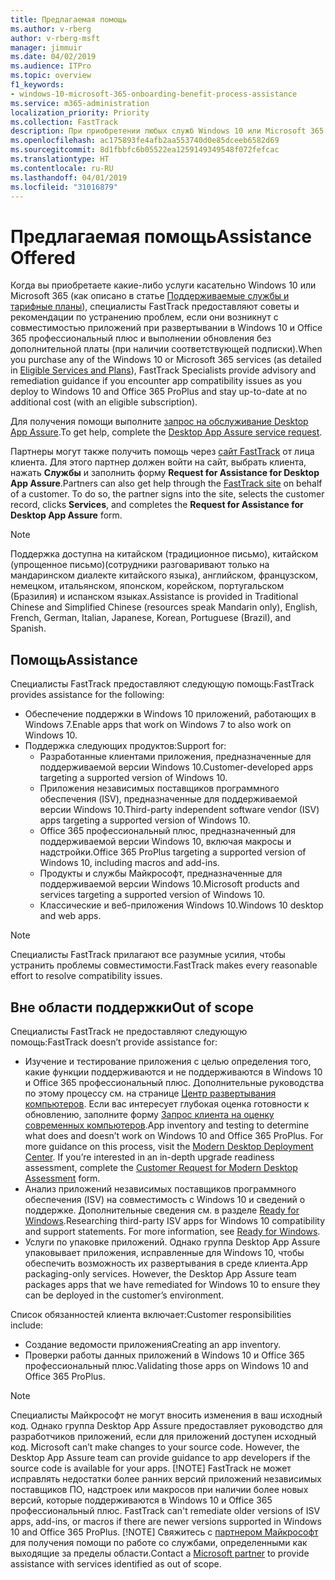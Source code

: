```yaml
---
title: Предлагаемая помощь
ms.author: v-rberg
author: v-rberg-msft
manager: jimmuir
ms.date: 04/02/2019
ms.audience: ITPro
ms.topic: overview
f1_keywords:
- windows-10-microsoft-365-onboarding-benefit-process-assistance
ms.service: m365-administration
localization_priority: Priority
ms.collection: FastTrack
description: При приобретении любых служб Windows 10 или Microsoft 365 специалисты FastTrack предоставляют советы и рекомендации по устранению проблем при развертывании Windows 10 и Office 365 профессиональный плюс и по своевременному обновлению без дополнительной платы (при наличии соответствующей подписки).
ms.openlocfilehash: ac175893fe4afb2aa553740d0e85dceeb6582d69
ms.sourcegitcommit: 8d1fbbfc6b05522ea1259149349548f072fefcac
ms.translationtype: HT
ms.contentlocale: ru-RU
ms.lasthandoff: 04/01/2019
ms.locfileid: "31016879"
---
```

# <a name="assistance-offered"></a><span data-ttu-id="23e4d-103">Предлагаемая помощь</span><span class="sxs-lookup"><span data-stu-id="23e4d-103">Assistance Offered</span></span>  

<span data-ttu-id="23e4d-104">Когда вы приобретаете какие-либо услуги касательно Windows 10 или Microsoft 365 (как описано в статье [Поддерживаемые службы и тарифные планы](M365-eligible-services-and-plans.md)), специалисты FastTrack предоставляют советы и рекомендации по устранению проблем, если они возникнут с совместимостью приложений при развертывании в Windows 10 и Office 365 профессиональный плюс и выполнении обновления без дополнительной платы (при наличии соответствующей подписки).</span><span class="sxs-lookup"><span data-stu-id="23e4d-104">When you purchase any of the Windows 10 or Microsoft 365 services (as detailed in [Eligible Services and Plans](M365-eligible-services-and-plans.md)), FastTrack Specialists provide advisory and remediation guidance if you encounter app compatibility issues as you deploy to Windows 10 and Office 365 ProPlus and stay up-to-date at no additional cost (with an eligible subscription).</span></span>

<span data-ttu-id="23e4d-105">Для получения помощи выполните [запрос на обслуживание Desktop App Assure](https://go.microsoft.com/fwlink/?linkid=2022721).</span><span class="sxs-lookup"><span data-stu-id="23e4d-105">To get help, complete the [Desktop App Assure service request](https://go.microsoft.com/fwlink/?linkid=2022721).</span></span>

<span data-ttu-id="23e4d-p101">Партнеры могут также получить помощь через [сайт FastTrack](https://go.microsoft.com/fwlink/?linkid=780698) от лица клиента. Для этого партнер должен войти на сайт, выбрать клиента, нажать **Службы** и заполнить форму **Request for Assistance for Desktop App Assure**.</span><span class="sxs-lookup"><span data-stu-id="23e4d-p101">Partners can also get help through the [FastTrack site](https://go.microsoft.com/fwlink/?linkid=780698) on behalf of a customer. To do so, the partner signs into the site, selects the customer record, clicks **Services**, and completes the **Request for Assistance for Desktop App Assure** form.</span></span>

> [!NOTE]
> <span data-ttu-id="23e4d-108">Поддержка доступна на китайском (традиционное письмо), китайском (упрощенное письмо)(сотрудники разговаривают только на мандаринском диалекте китайского языка), английском, французском, немецком, итальянском, японском, корейском, португальском (Бразилия) и испанском языках.</span><span class="sxs-lookup"><span data-stu-id="23e4d-108">Assistance is provided in Traditional Chinese and Simplified Chinese (resources speak Mandarin only), English, French, German, Italian, Japanese, Korean, Portuguese (Brazil), and Spanish.</span></span> 

## <a name="assistance"></a><span data-ttu-id="23e4d-109">Помощь</span><span class="sxs-lookup"><span data-stu-id="23e4d-109">Assistance</span></span>

<span data-ttu-id="23e4d-110">Специалисты FastTrack предоставляют следующую помощь:</span><span class="sxs-lookup"><span data-stu-id="23e4d-110">FastTrack provides assistance for the following:</span></span>
- <span data-ttu-id="23e4d-111">Обеспечение поддержки в Windows 10 приложений, работающих в Windows 7.</span><span class="sxs-lookup"><span data-stu-id="23e4d-111">Enable apps that work on Windows 7 to also work on Windows 10.</span></span>
- <span data-ttu-id="23e4d-112">Поддержка следующих продуктов:</span><span class="sxs-lookup"><span data-stu-id="23e4d-112">Support for:</span></span>
    - <span data-ttu-id="23e4d-113">Разработанные клиентами приложения, предназначенные для поддерживаемой версии Windows 10.</span><span class="sxs-lookup"><span data-stu-id="23e4d-113">Customer-developed apps targeting a supported version of Windows 10.</span></span>
    - <span data-ttu-id="23e4d-114">Приложения независимых поставщиков программного обеспечения (ISV), предназначенные для поддерживаемой версии Windows 10.</span><span class="sxs-lookup"><span data-stu-id="23e4d-114">Third-party independent software vendor (ISV) apps targeting a supported version of Windows 10.</span></span>
    - <span data-ttu-id="23e4d-115">Office 365 профессиональный плюс, предназначенный для поддерживаемой версии Windows 10, включая макросы и надстройки.</span><span class="sxs-lookup"><span data-stu-id="23e4d-115">Office 365 ProPlus targeting a supported version of Windows 10, including macros and add-ins.</span></span>
    - <span data-ttu-id="23e4d-116">Продукты и службы Майкрософт, предназначенные для поддерживаемой версии Windows 10.</span><span class="sxs-lookup"><span data-stu-id="23e4d-116">Microsoft products and services targeting a supported version of Windows 10.</span></span>
    - <span data-ttu-id="23e4d-117">Классические и веб-приложения Windows 10.</span><span class="sxs-lookup"><span data-stu-id="23e4d-117">Windows 10 desktop and web apps.</span></span>
> [!NOTE]
> <span data-ttu-id="23e4d-118">Специалисты FastTrack прилагают все разумные усилия, чтобы устранить проблемы совместимости.</span><span class="sxs-lookup"><span data-stu-id="23e4d-118">FastTrack makes every reasonable effort to resolve compatibility issues.</span></span> 

## <a name="out-of-scope"></a><span data-ttu-id="23e4d-119">Вне области поддержки</span><span class="sxs-lookup"><span data-stu-id="23e4d-119">Out of scope</span></span>

<span data-ttu-id="23e4d-120">Специалисты FastTrack не предоставляют следующую помощь:</span><span class="sxs-lookup"><span data-stu-id="23e4d-120">FastTrack doesn’t provide assistance for:</span></span>
- <span data-ttu-id="23e4d-p102">Изучение и тестирование приложения с целью определения того, какие функции поддерживаются и не поддерживаются в Windows 10 и Office 365 профессиональный плюс. Дополнительные руководства по этому процессу см. на странице [Центр развертывания компьютеров](https://go.microsoft.com/fwlink/?linkid=2080140). Если вас интересует глубокая оценка готовности к обновлению, заполните форму [Запрос клиента на оценку современных компьютеров](https://go.microsoft.com/fwlink/?linkid=2053818).</span><span class="sxs-lookup"><span data-stu-id="23e4d-p102">App inventory and testing to determine what does and doesn’t work on Windows 10 and Office 365 ProPlus. For more guidance on this process, visit the [Modern Desktop Deployment Center](https://go.microsoft.com/fwlink/?linkid=2080140). If you’re interested in an in-depth upgrade readiness assessment, complete the [Customer Request for Modern Desktop Assessment](https://go.microsoft.com/fwlink/?linkid=2053818) form.</span></span>
- <span data-ttu-id="23e4d-p103">Анализ приложений независимых поставщиков программного обеспечения (ISV) на совместимость с Windows 10 и сведений о поддержке. Дополнительные сведения см. в разделе [Ready for Windows](https://go.microsoft.com/fwlink/?linkid=2054580).</span><span class="sxs-lookup"><span data-stu-id="23e4d-p103">Researching third-party ISV apps for Windows 10 compatibility and support statements. For more information, see [Ready for Windows](https://go.microsoft.com/fwlink/?linkid=2054580).</span></span>
- <span data-ttu-id="23e4d-p104">Услуги по упаковке приложений. Однако группа Desktop App Assure упаковывает приложения, исправленные для Windows 10, чтобы обеспечить возможность их развертывания в среде клиента.</span><span class="sxs-lookup"><span data-stu-id="23e4d-p104">App packaging-only services. However, the Desktop App Assure team packages apps that we have remediated for Windows 10 to ensure they can be deployed in the customer’s environment.</span></span>

<span data-ttu-id="23e4d-128">Список обязанностей клиента включает:</span><span class="sxs-lookup"><span data-stu-id="23e4d-128">Customer responsibilities include:</span></span>
- <span data-ttu-id="23e4d-129">Создание ведомости приложения</span><span class="sxs-lookup"><span data-stu-id="23e4d-129">Creating an app inventory.</span></span>
- <span data-ttu-id="23e4d-130">Проверки работы данных приложений в Windows 10 и Office 365 профессиональный плюс.</span><span class="sxs-lookup"><span data-stu-id="23e4d-130">Validating those apps on Windows 10 and Office 365 ProPlus.</span></span>
> [!NOTE]
> <span data-ttu-id="23e4d-p105">Специалисты Майкрософт не могут вносить изменения в ваш исходный код. Однако группа Desktop App Assure предоставляет руководство для разработчиков приложений, если для приложений доступен исходный код. </span><span class="sxs-lookup"><span data-stu-id="23e4d-p105">Microsoft can’t make changes to your source code. However, the Desktop App Assure team can provide guidance to app developers if the source code is available for your apps. </span></span>[!NOTE]
> <span data-ttu-id="23e4d-p106">FastTrack не может исправлять недостатки более ранних версий приложений независимых поставщиков ПО, надстроек или макросов при наличии более новых версий, которые поддерживаются в Windows 10 и Office 365 профессиональный плюс. </span><span class="sxs-lookup"><span data-stu-id="23e4d-p106">FastTrack can't remediate older versions of ISV apps, add-ins, or macros if there are newer versions supported in Windows 10 and Office 365 ProPlus. </span></span>[!NOTE]
> <span data-ttu-id="23e4d-134">Свяжитесь с [партнером Майкрософт](https://go.microsoft.com/fwlink/?linkid=2080150) для получения помощи по работе со службами, определенными как выходящие за пределы области.</span><span class="sxs-lookup"><span data-stu-id="23e4d-134">Contact a [Microsoft partner](https://go.microsoft.com/fwlink/?linkid=2080150) to provide assistance with services identified as out of scope.</span></span>
